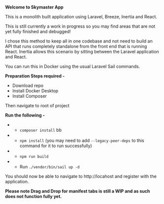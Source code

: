 **Welcome to Skymaster App**

This is a monolith built application using Laravel, Breeze, Inertia and React.

This is still currently a work in progress so you may find areas that are not yet fully finished and debugged!

I chose this method to keep all in one codebase and not need to build an API that runs completely standalone from the front end that is running React.  Inertia allows this scenario by sitting between the Laravel application and React.

You can run this in Docker using the usual Laravel Sail commands.

**Preparation Steps required -** 
* Download repo
* Install Docker Desktop
* Install Composer

Then navigate to root of project


**Run the following -** 
* * `composer install` bb
* * `npm install` (you may need to add `--legacy-peer-deps` to this command for it to run successfully)
* * `npm run build`
* * Run `./vendor/bin/sail up -d`

You should now be able to navigate to http://locahost and register with the application.

**Please note Drag and Drop for manifest tabs is still a WIP and as such does not function fully yet.**
